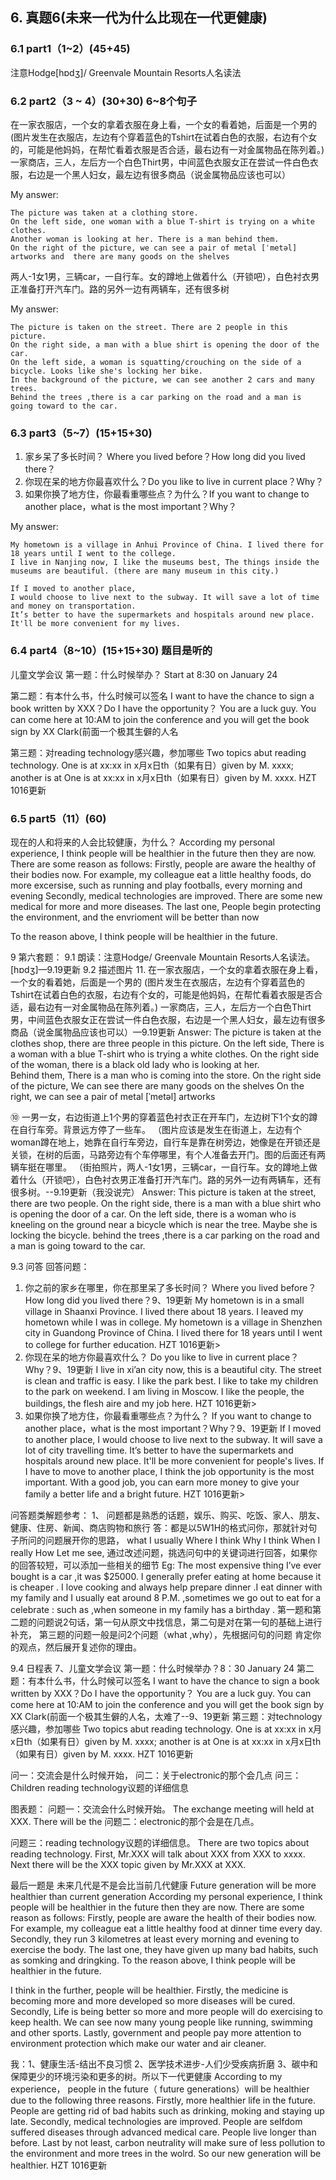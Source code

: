
## 6.	真题6(未来一代为什么比现在一代更健康)
### 6.1	part1（1~2）(45+45)
注意Hodge[hɒdʒ]/ Greenvale Mountain Resorts人名读法

### 6.2	part2（3 ~ 4）(30+30) 6~8个句子

在一家衣服店，一个女的拿着衣服在身上看，一个女的看着她，后面是一个男的
(图片发生在衣服店，左边有个穿着蓝色的Tshirt在试着白色的衣服，右边有个女的，可能是他妈妈，在帮忙看着衣服是否合适，最右边有一对金属物品在陈列着。)
一家商店，三人，左后方一个白色Thirt男，中间蓝色衣服女正在尝试一件白色衣服，右边是一个黑人妇女，最左边有很多商品（说金属物品应该也可以）

My answer:

```
The picture was taken at a clothing store. 
On the left side, one woman with a blue T-shirt is trying on a white clothes. 
Another woman is looking at her. There is a man behind them. 
On the right of the picture, we can see a pair of metal [ˈmetəl] artworks and  there are many goods on the shelves
```


两人-1女1男，三辆car，一自行车。女的蹲地上做着什么（开锁吧），白色衬衣男正准备打开汽车门。路的另外一边有两辆车，还有很多树

My answer:

```
The picture is taken on the street. There are 2 people in this picture.
On the right side, a man with a blue shirt is opening the door of the car. 
On the left side, a woman is squatting/crouching on the side of a bicycle. Looks like she's locking her bike.
In the background of the picture, we can see another 2 cars and many trees.
Behind the trees ,there is a car parking on the road and a man is going toward to the car.
```

### 6.3	part3（5~7）(15+15+30)
1.	家乡呆了多长时间？ Where you lived before？How long did you lived there？
2.	你现在呆的地方你最喜欢什么？Do you like to live in current place？Why？
3.	如果你换了地方住，你最看重哪些点？为什么？If you want to change to another place，what is the most important？Why？

My answer:

```
My hometown is a village in Anhui Province of China. I lived there for 18 years until I went to the college. 
I live in Nanjing now, I like the museums best, The things inside the museums are beautiful. (there are many museum in this city.)

If I moved to another place,
I would choose to live next to the subway. It will save a lot of time and money on transportation.
It’s better to have the supermarkets and hospitals around new place. It'll be more convenient for my lives.
```


### 6.4	part4（8~10）(15+15+30) 题目是听的
儿童文学会议
第一题：什么时候举办？
Start at 8:30 on January 24

第二题：有本什么书，什么时候可以签名 I want to have the chance to sign a book written by XXX？Do I have the opportunity？
You are a luck guy. You can come here at 10:AM to join the conference and you will get the book sign by XX Clark(前面一个极其生僻的人名

第三题：对reading technology感兴趣，参加哪些
Two topics abut reading technology. One is at xx:xx in x月x日th（如果有日）given by M. xxxx; another is at One is at xx:xx in x月x日th（如果有日）given by M. xxxx. HZT 1016更新


### 6.5	part5（11）(60)
现在的人和将来的人会比较健康，为什么？
According my personal experience, I think people will be healthier in the future then they are now. There are some reason as follows:
Firstly, people are aware the healthy of their bodies now. For example, my colleague eat a little healthy foods, do more excersise, such as running and play footballs, every morning and evening
Secondly, medical technologies are improved. There are some new medical for more and more diseases.
The last one, People begin protecting the environment, and the envrioment will be better than now

To the reason above, I think people will be healthier in the future.










9	第六套题：
9.1	朗读：注意Hodge/ Greenvale Mountain Resorts人名读法。[hɒdʒ]—9.19更新
9.2	描述图片
11. 在一家衣服店，一个女的拿着衣服在身上看，一个女的看着她，后面是一个男的
(图片发生在衣服店，左边有个穿着蓝色的Tshirt在试着白色的衣服，右边有个女的，可能是他妈妈，在帮忙看着衣服是否合适，最右边有一对金属物品在陈列着。)
一家商店，三人，左后方一个白色Thirt男，中间蓝色衣服女正在尝试一件白色衣服，右边是一个黑人妇女，最左边有很多商品（说金属物品应该也可以）—9.19更新
Answer:
The picture is taken at the clothes shop, there are three people in this picture. 
On the left side, There is a woman with a blue T-shirt who is trying a white clothes. 
On the right side of the woman, there is a black old lady who is looking at her.  
Behind them, There is a man who is coming into the store. 
On the right side of the picture, We can see there are many goods on the shelves
On the right, we can see a pair of metal [ˈmetəl] artworks
 
⑩ 一男一女，右边街道上1个男的穿着蓝色衬衣正在开车门，左边树下1个女的蹲在自行车旁。背景远方停了一些车。
（图片应该是发生在街道上，左边有个woman蹲在地上，她靠在自行车旁边，自行车是靠在树旁边，她像是在开锁还是关锁，在树的后面，马路旁边有个车停哪里，有个人准备去开门。图的后面还有两辆车挺在哪里。
（街拍照片，两人-1女1男，三辆car，一自行车。女的蹲地上做着什么（开锁吧），白色衬衣男正准备打开汽车门。路的另外一边有两辆车，还有很多树。--9.19更新（我没说完）
Answer:
This picture is taken at the street, there are two people. 
On the right side, there is a man with a blue shirt who is opening the door of a car. 
On the left side, there is a woman who is kneeling on the ground near a bicycle which is near the tree. Maybe she is locking the bicycle.
 behind the trees ,there is a car parking on the road and a man is going toward to the car.
 
9.3	问答
回答问题：
1.	你之前的家乡在哪里，你在那里呆了多长时间？
Where you lived before？How long did you lived there？9、19更新
My hometown is in a small village in Shaanxi Province. I lived there about 18 years. I leaved my hometown while I was in college.
My hometown is a village in Shenzhen city in Guandong Province of China. I lived there for 18 years until I went to college for further education. HZT 1016更新>
2.	你现在呆的地方你最喜欢什么？
Do you like to live in current place？Why？9、19更新
I live in xi’an city now, this is a beautiful city. The street is clean and traffic is easy. I like the park best. I like to take my children to the park on weekend.
I am living in Moscow. I like the people, the buildings, the flesh aire and my job here. HZT 1016更新>
3.	如果你换了地方住，你最看重哪些点？为什么？
If you want to change to another place，what is the most important？Why？9、19更新
If I moved to another place, I would choose to live next to the subway. It will save a lot of city travelling time. It’s better to have the supermarkets and hospitals around new place. It'll be more convenient for people's lives.
If I have to move to another place, I think the job opportunity is the most important. With a good job, you can earn more money to give your family a better life and a bright future. HZT 1016更新>

问答题类解题参考：
1、	问题都是熟悉的话题，娱乐、购买、吃饭、家人、朋友、健康、住房、新闻、商店购物和旅行
答：都是以5W1H的格式问你，那就针对句子所问的问题展开你的思路，
what      I usually
Where    I think
Why      I think
When     I really
How      Let me see,
通过改述问题，挑选问句中的关键词进行回答，如果你的回答较短，可以添加一些相关的细节
Eg: The most expensive thing I’ve ever bought is a car ,it was $25000.
I generally prefer eating at home because it is cheaper . I love cooking and always help prepare dinner .I eat dinner with my family and I usually eat around 8 P.M. ,sometimes we go out to eat for a celebrate : such as ,when someone in my family has a birthday .
第一题和第二题的问题说2句话，第一句从原文中找信息，第二句是对在第一句的基础上进行补充，
第三题的问题一般是问2个问题（what ,why），先根据问句的问题 肯定你的观点，然后展开复述你的理由。

9.4	日程表
7、儿童文学会议
第一题：什么时候举办？8：30 January 24
第二题：有本什么书，什么时候可以签名 
I want to have the chance to sign a book written by XXX？Do I have the opportunity？
You are a luck guy. You can come here at 10:AM to join the conference and you will get the book sign by XX Clark(前面一个极其生僻的人名，太难了--9、19更新
第三题：对technology感兴趣，参加哪些
Two topics abut reading technology. One is at xx:xx in x月x日th（如果有日）given by M. xxxx; another is at One is at xx:xx in x月x日th（如果有日）given by M. xxxx. HZT 1016更新

问一：交流会是什么时候开始，
问二：关于electronic的那个会几点
问三：Children reading technology议题的详细信息


图表题：
问题一：交流会什么时候开始。
The exchange meeting will held at XXX. There will be the 
问题二：electronic的那个会是在几点。

问题三：reading technology议题的详细信息。
There are two topics about reading technology. First, Mr.XXX will talk about XXX from XXX to xxxx. Next there will be the XXX topic given by Mr.XXX at XXX. 

最后一题是  未来几代是不是会比当前几代健康
Future generation will be more healthier than current generation
According my personal experience, I think people will be healthier in the future then they are now. There are some reason as follows:
Firstly, people are aware the health of their bodies now. For example, my colleague eat a little healthy food at dinner time every day.
Secondly, they run 3 kilometres at least every morning and evening to exercise the body.
The last one, they have given up many bad habits, such as somking and dringking.
To the reason above, I think people will be healthier in the future.

I think in the further, people will be healthier. 
Firstly, the medicine is becoming more and more developed so more diseases will be cured. Secondly, Life is being better so more and more people will do exercising to keep health. We can see now many young people like running, swimming and other sports.
Lastly, government and people pay more attention to environment protection which make our water and air cleaner.

我：1、健康生活-结出不良习惯  2、医学技术进步-人们少受疾病折磨 3、碳中和保障更少的环境污染和更多的树。所以下一代更健康
According to my experience， people in the future（ future generations）will be healthier due to the following three reasons.
Firstly, more healthier life in the future. People are getting rid of bad habits such as drinking, moking and staying up late.
Secondly, medical technologies are improved. People are selfdom suffered diseases through advanced medical care. People live longer than before.
Last by not least, carbon neutrality will make sure of less pollution to the environment and more trees in the wolrd.
So our new generation will be healthier. HZT 1016更新
